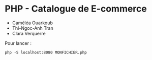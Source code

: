 # PHP - Catalogue de E-commerce

- Caméléa Ouarkoub
- Thi-Ngoc-Anh Tran
- Clara Verquerre


Pour lancer : 
```
php -S localhost:8080 MONFICHIER.php
```
